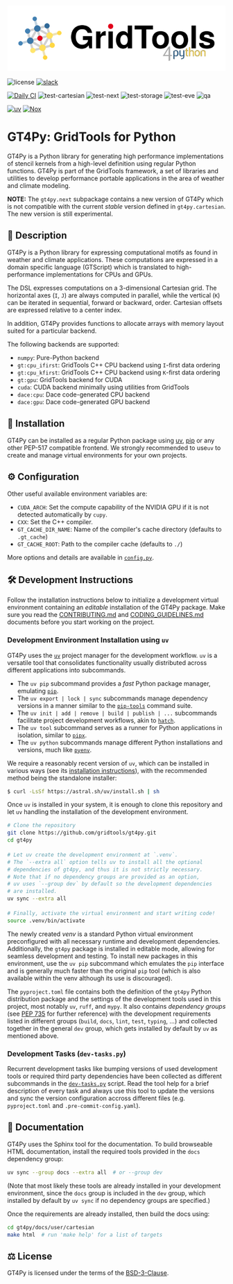 [![logo](https://raw.githubusercontent.com/GridTools/gt4py/gh-pages/v1.0/_static/logo.svg)](https://GridTools.github.io/gt4py)

![license](https://img.shields.io/github/license/GridTools/gt4py)
[![slack](https://img.shields.io/badge/slack-join-orange?logo=slack&labelColor=3a3a3a)](https://join.slack.com/t/gridtools/shared_invite/zt-1mceuj747-59swuowC3MKAuCFyNAnc1g)

[![Daily CI](https://github.com/GridTools/gt4py/actions/workflows/daily-ci.yml/badge.svg)](https://github.com/GridTools/gt4py/actions/workflows/daily-ci.yml)
![test-cartesian](https://github.com/GridTools/gt4py/actions/workflows/test-cartesian.yml/badge.svg?branch=main)
![test-next](https://github.com/GridTools/gt4py/actions/workflows/test-next.yml/badge.svg?branch=main)
![test-storage](https://github.com/GridTools/gt4py/actions/workflows/test-storage.yml/badge.svg?branch=main)
![test-eve](https://github.com/GridTools/gt4py/actions/workflows/test-eve.yml/badge.svg?branch=main)
![qa](https://github.com/GridTools/gt4py/actions/workflows/code-quality.yml/badge.svg?branch=main)

[![uv](https://img.shields.io/badge/-uv-261230.svg?logo=uv)](https://github.com/astral-sh/uv)
[![Nox](https://img.shields.io/badge/%F0%9F%A6%8A-Nox-D85E00.svg)](https://github.com/wntrblm/nox)

# GT4Py: GridTools for Python

GT4Py is a Python library for generating high performance implementations of stencil kernels from a high-level definition using regular Python functions. GT4Py is part of the GridTools framework, a set of libraries and utilities to develop performance portable applications in the area of weather and climate modeling.

**NOTE:** The `gt4py.next` subpackage contains a new version of GT4Py which is not compatible with the current _stable_ version defined in `gt4py.cartesian`. The new version is still experimental.

## 📃 Description

GT4Py is a Python library for expressing computational motifs as found in weather and climate applications. These computations are expressed in a domain specific language (GTScript) which is translated to high-performance implementations for CPUs and GPUs.

The DSL expresses computations on a 3-dimensional Cartesian grid. The horizontal axes (`I`, `J`) are always computed in parallel, while the vertical (`K`) can be iterated in sequential, forward or backward, order. Cartesian offsets are expressed relative to a center index.

In addition, GT4Py provides functions to allocate arrays with memory layout suited for a particular backend.

The following backends are supported:

- `numpy`: Pure-Python backend
- `gt:cpu_ifirst`: GridTools C++ CPU backend using `I`-first data ordering
- `gt:cpu_kfirst`: GridTools C++ CPU backend using `K`-first data ordering
- `gt:gpu`: GridTools backend for CUDA
- `cuda`: CUDA backend minimally using utilities from GridTools
- `dace:cpu`: Dace code-generated CPU backend
- `dace:gpu`: Dace code-generated GPU backend

## 🚜 Installation

GT4Py can be installed as a regular Python package using [uv](https://docs.astral.sh/uv/), [pip](https://pip.pypa.io/en/stable/) or any other PEP-517 compatible frontend. We strongly recommended to use`uv` to create and manage virtual environments for your own projects.

## ⚙ Configuration

Other useful available environment variables are:

- `CUDA_ARCH`: Set the compute capability of the NVIDIA GPU if it is not detected automatically by `cupy`.
- `CXX`: Set the C++ compiler.
- `GT_CACHE_DIR_NAME`: Name of the compiler's cache directory (defaults to `.gt_cache`)
- `GT_CACHE_ROOT`: Path to the compiler cache (defaults to `./`)

More options and details are available in [`config.py`](https://github.com/GridTools/gt4py/blob/main/src/gt4py/cartesian/config.py).

## 🛠 Development Instructions

Follow the installation instructions below to initialize a development virtual environment containing an _editable_ installation of the GT4Py package. Make sure you read the [CONTRIBUTING.md](CONTRIBUTING.md) and [CODING_GUIDELINES.md](CODING_GUIDELINES.md) documents before you start working on the project.

### Development Environment Installation using `uv`

GT4Py uses the [`uv`](https://docs.astral.sh/uv/) project manager for the development workflow. `uv` is a versatile tool that consolidates functionality usually distributed across different applications into subcommands.

- The `uv pip` subcommand provides a _fast_ Python package manager, emulating [`pip`](https://pip.pypa.io/en/stable/).
- The `uv export | lock | sync` subcommands manage dependency versions in a manner similar to the [`pip-tools`](https://pip-tools.readthedocs.io/en/stable/) command suite.
- The `uv init | add | remove | build | publish | ...` subcommands facilitate project development workflows, akin to [`hatch`](https://hatch.pypa.io/latest/).
- The `uv tool` subcommand serves as a runner for Python applications in isolation, similar to [`pipx`](https://pipx.pypa.io/stable/).
- The `uv python` subcommands manage different Python installations and versions, much like [`pyenv`](https://github.com/pyenv/pyenv).

We require a reasonably recent version of `uv`, which can be installed in various ways (see its [installation instructions](https://docs.astral.sh/uv/getting-started/installation/)), with the recommended method being the standalone installer:

```bash
$ curl -LsSf https://astral.sh/uv/install.sh | sh
```

Once `uv` is installed in your system, it is enough to clone this repository and let `uv` handling the installation of the development environment.

```bash
# Clone the repository
git clone https://github.com/gridtools/gt4py.git
cd gt4py

# Let uv create the development environment at `.venv`.
# The `--extra all` option tells uv to install all the optional
# dependencies of gt4py, and thus it is not strictly necessary.
# Note that if no dependency groups are provided as an option,
# uv uses `--group dev` by default so the development dependencies
# are installed.
uv sync --extra all

# Finally, activate the virtual environment and start writing code!
source .venv/bin/activate
```

The newly created _venv_ is a standard Python virtual environment preconfigured with all necessary runtime and development dependencies. Additionally, the `gt4py` package is installed in editable mode, allowing for seamless development and testing. To install new packages in this environment, use the `uv pip` subcommand which emulates the `pip` interface and is generally much faster than the original `pip` tool (which is also available within the venv although its use is discouraged).

The `pyproject.toml` file contains both the definition of the `gt4py` Python distribution package and the settings of the development tools used in this project, most notably `uv`, `ruff`, and `mypy`. It also contains _dependency groups_ (see [PEP 735](https://peps.python.org/pep-0735/) for further reference) with the development requirements listed in different groups (`build`, `docs`, `lint`, `test`, `typing`, ...) and collected together in the general `dev` group, which gets installed by default by `uv` as mentioned above.

### Development Tasks (`dev-tasks.py`)

Recurrent development tasks like bumping versions of used development tools or required third party dependencies have been collected as different subcommands in the [`dev-tasks.py`](./dev-tasks.py) script. Read the tool help for a brief description of every task and always use this tool to update the versions and sync the version configuration accross different files (e.g. `pyproject.toml` and `.pre-commit-config.yaml`).

## 📖 Documentation

GT4Py uses the Sphinx tool for the documentation. To build browseable HTML documentation, install the required tools provided in the `docs` dependency group:

```bash
uv sync --group docs --extra all  # or --group dev
```

(Note that most likely these tools are already installed in your development environment, since the `docs` group is included in the `dev` group, which installed by default by `uv sync` if no dependency groups are specified.)

Once the requirements are already installed, then build the docs using:

```bash
cd gt4py/docs/user/cartesian
make html  # run 'make help' for a list of targets
```

## ⚖️ License

GT4Py is licensed under the terms of the [BSD-3-Clause](https://github.com/GridTools/gt4py/blob/main/LICENSE.txt).
